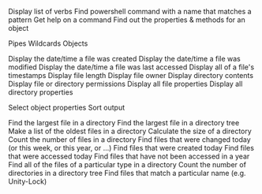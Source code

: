 Display list of verbs
Find powershell command with a name that matches a pattern
Get help on a command
Find out the properties & methods for an object

Pipes
Wildcards
Objects

Display the date/time a file was created
Display the date/time a file was modified
Display the date/time a file was last accessed
Display all of a file's timestamps
Display file length
Display file owner
Display directory contents
Display file or directory permissions
Display all file properties
Display all directory properties

Select object properties
Sort output

Find the largest file in a directory
Find the largest file in a directory tree
Make a list of the oldest files in a directory
Calculate the size of a directory
Count the number of files in a directory
Find files that were changed today (or this week, or this year, or ...)
Find files that were created today
Find files that were accessed today
Find files that have not been accessed in a year
Find all of the files of a particular type in a directory
Count the number of directories in a directory tree
Find files that match a particular name (e.g. Unity-Lock)